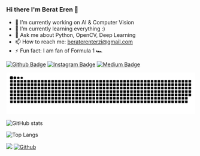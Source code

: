 ### Hi there I'm Berat Eren 👋


- 🔭 I’m currently working on AI & Computer Vision
- 🌱 I’m currently learning everything :) 
- 💬 Ask me about Python, OpenCV, Deep Learning
- 📫 How to reach me: beraterenterzi@gmail.com
- ⚡ Fun fact: I am fan of Formula 1 :racing_car:



[![Github Badge](https://img.shields.io/badge/-Github-000?style=quare&labelColor=000&logo=Github&logoColor=white&link=link)](https://github.com/beraterenterzi) 
[![Instagram Badge](https://img.shields.io/badge/-Instagram-C13584?style=flat-quare&labelColor=C13584&logo=instagram&logoColor=white&link=link)](https://www.instagram.com/beraterenterzi) 
[![Medium Badge](https://img.shields.io/badge/-Medium-757575?style=flat-quare&labelColor=757575&logo=Medium&logoColor=white&link=link)](https://medium.com/@beraterenterzi)

![snake svg](https://github.com/beraterenterzi/beraterenterzi/blob/main/github-user-contribution.svg) <br>

![GitHub stats](https://github-readme-stats.vercel.app/api?username=beraterenterzi&show_icons=true&theme=midnight-purple)



![Top Langs](https://github-readme-stats.vercel.app/api/top-langs/?username=beraterenterzi&theme=midnight-purple)


![](https://visitor-badge.laobi.icu/badge?page_id=beraterenterzi.beraterenterzi)
[![Github](https://img.shields.io/github/followers/CharalambosIoannou?label=Follow&style=social)](https://github.com/beraterenterzi)





